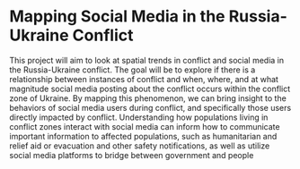 # Mapping Social Media in the Russia-Ukraine Conflict
This project will aim to look at spatial trends in conflict and social media in the Russia-Ukraine conflict. The goal will be to explore if there is a relationship between instances of conflict and when, where, and at what magnitude social media posting about the conflict occurs within the conflict zone of Ukraine. By mapping this phenomenon, we can bring insight to the behaviors of social media users during conflict, and specifically those users directly impacted by conflict. Understanding how populations living in conflict zones interact with social media can inform how to communicate important information to affected populations, such as humanitarian and relief aid or evacuation and other safety notifications, as well as utilize social media platforms to bridge between government and people
